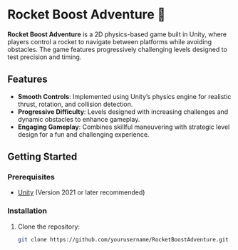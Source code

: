 # Rocket Boost Adventure 🚀

**Rocket Boost Adventure** is a 2D physics-based game built in Unity, where players control a rocket to navigate between platforms while avoiding obstacles. The game features progressively challenging levels designed to test precision and timing.

## Features
- **Smooth Controls**: Implemented using Unity’s physics engine for realistic thrust, rotation, and collision detection.
- **Progressive Difficulty**: Levels designed with increasing challenges and dynamic obstacles to enhance gameplay.
- **Engaging Gameplay**: Combines skillful maneuvering with strategic level design for a fun and challenging experience.

## Getting Started
### Prerequisites
- [Unity](https://unity.com/) (Version 2021 or later recommended)

### Installation
1. Clone the repository:
   ```bash
   git clone https://github.com/yourusername/RocketBoostAdventure.git

